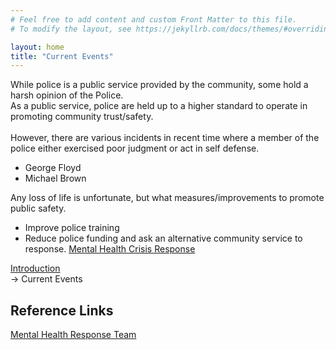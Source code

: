 ```yaml
---
# Feel free to add content and custom Front Matter to this file.
# To modify the layout, see https://jekyllrb.com/docs/themes/#overriding-theme-defaults

layout: home
title: "Current Events"
---
```

While police is a public service provided by the community, some hold a harsh opinion of the Police.
<br>
As a public service, police are held up to a higher standard to operate in promoting community trust/safety.
<br>
<br>
However, there are various incidents in recent time where a member of the police either exercised poor judgment or act in self defense.  

* George Floyd
* Michael Brown

Any loss of life is unfortunate, but what measures/improvements to promote public safety.  

* Improve police training 
* Reduce police funding and ask an alternative community service to response. [Mental Health Crisis Response][def]

<div id="navigationSide">    
    <a href="/">Introduction</a>
    <br>
    <a disabled> -> Current Events</a>
    <br>
    <a href=""></a>
</div>
<div id="referenceLinks">
    <h2>Reference Links</h2>    
    <a href="https://www.thecity.nyc/2022/7/18/23267193/mental-health-911-b-heard-teams">Mental Health Response Team</a>
</div>

<script>
    $(document).ready(() => {
        var toc = $("#navigationSide");
        if (toc != null)
        {
            var nav = $("div.col-md-2");
            toc.prependTo(nav);
        }

        var ref = $("#referenceLinks");
        if (ref != null)
        {
            var nav = $("div.col-md-2");
            ref.appendTo(nav);
        }        
        return;
    });

</script>


[def]: https://www.thecity.nyc/2022/7/18/23267193/mental-health-911-b-heard-teams
